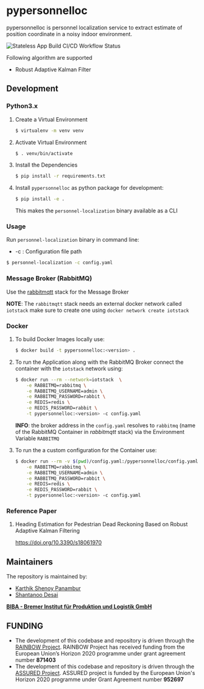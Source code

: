 # pypersonnelloc

pypersonnelloc is personnel localization service to extract estimate of position coordinate in a noisy indoor environment.

![Stateless App Build CI/CD Workflow Status](https://github.com/virtual-origami/pypersonnelloc/workflows/Stateless%20App%20Build%20CI/CD/badge.svg?branch=rainbow_v1)


Following algorithm are supported

- Robust Adaptive Kalman Filter

## Development

### Python3.x

1. Create a Virtual Environment
   
    ```bash
   $ virtualenv -m venv venv
   ```
   
2. Activate Virtual Environment

    ```bash
    $ . venv/bin/activate 
    ```

3. Install the Dependencies

    ```bash
    $ pip install -r requirements.txt
    ```

4. Install `pypersonnelloc` as python package for development:

    ```bash
   $ pip install -e .
   ```
   
   This makes the `personnel-localization` binary available as a CLI

### Usage
Run `personnel-localization` binary in command line:

- -c : Configuration file path

```bash
$ personnel-localization -c config.yaml 
```

### Message Broker (RabbitMQ)

Use the [rabbitmqtt](https://github.com/virtual-origami/rabbitmqtt) stack for the Message Broker

__NOTE__: The `rabbitmqtt` stack needs an external docker network called `iotstack` make sure to create one using `docker network create iotstack`

### Docker

1. To build Docker Images locally use:

    ```bash
    $ docker build -t pypersonnelloc:<version> .
    ```

2. To run the Application along with the RabbitMQ Broker connect the container with the `iotstack` network using:

    ```bash
    $ docker run --rm --network=iotstack  \
        -e RABBITMQ=rabbitmq \
        -e RABBITMQ_USERNAME=admin \
        -e RABBITMQ_PASSWORD=rabbit \
        -e REDIS=redis \
        -e REDIS_PASSWORD=rabbit \
        -t pypersonnelloc:<version> -c config.yaml 
    ```

    __INFO__: the broker address in the `config.yaml` resolves to `rabbitmq` (name of the RabbitMQ Container in _rabbitmqtt_ stack)
            via the Environment Variable `RABBITMQ`

3. To run the a custom configuration for the Container use:

    ```bash
    $ docker run --rm -v $(pwd)/config.yaml:/pypersonnelloc/config.yaml --network=iotstack \
        -e RABBITMQ=rabbitmq \
        -e RABBITMQ_USERNAME=admin \
        -e RABBITMQ_PASSWORD=rabbit \
        -e REDIS=redis \
        -e REDIS_PASSWORD=rabbit \
        -t pypersonnelloc:<version> -c config.yaml 
    ```

### Reference Paper

1. Heading Estimation for Pedestrian Dead Reckoning Based on Robust Adaptive Kalman Filtering 

   https://doi.org/10.3390/s18061970 

## Maintainers
The repository is maintained by:

- [Karthik Shenoy Panambur](mailto:she@biba.uni-bremen.de)
- [Shantanoo Desai](mailto:des@biba.uni-bremen.de)

[__BIBA - Bremer Institut für Produktion und Logistik GmbH__](www.biba.uni-bremen.de)

## FUNDING

* The development of this codebase and repository is driven through the [RAINBOW Project](https://rainbow-h2020.eu/). RAINBOW Project has received funding from the European Union’s Horizon 2020 programme under grant agreement number __871403__
* The development of this codebase and repository is driven through the [ASSURED Project](https://www.project-assured.eu/). ASSURED project is funded by the European Union's Horizon 2020 programme under Grant Agreement number __952697__
